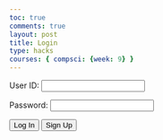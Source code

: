 ```yaml
---
toc: true
comments: true
layout: post
title: Login
type: hacks
courses: { compsci: {week: 9} }
---
```

<html lang="en">
<head>
    <meta charset="UTF-8">
    <meta name="viewport" content="width=device-width, initial-scale=1.0">
    <title>Login Page</title>
    <link rel="stylesheet" href="styles.css">
</head>
<body>
    <div id="errorMessage"></div>
    <form onsubmit="login_user(event)">
        <p>
            <label for="uid">User ID:</label>
            <input type="text" name="uid" id="uid" required>
        </p>
        <p>
            <label for="password">Password:</label>
            <input type="password" name="password" id="password" required>
        </p>
        <p>
            <button class="button-spacing" type="submit">Log In</button>
            <button onclick="window.location.href='https://tanav-kambhampati.github.io/student2/'" class="button-spacing">Sign Up</button>
        </p>
    </form>
    <script>
        function login_user(event) {
            event.preventDefault();
            const enteredUid = document.getElementById("uid").value;
            const enteredPassword = document.getElementById("password").value;
            const myHeaders = new Headers();
            myHeaders.append("Accept", "*/*");
            myHeaders.append("Accept-Language", "en-US,en;q=0.9");
            myHeaders.append("Content-Type", "application/json");
            const raw = JSON.stringify({
                "uid": enteredUid,
                "password": enteredPassword
            });
            const requestOptions = {
                method: 'POST',
                headers: myHeaders,
                body: raw,
                redirect: 'follow'
            };
            fetch("http://127.0.0.1:8086/api/users/authenticate", requestOptions)
                .then(response => {
                    if (response.ok) {
                        console.log("User logged in successfully");
                        window.location.href = "https://tanav-kambhampati.github.io/student2/";
                    } else {
                        console.error("User login failed");
                        const errorMessageDiv = document.getElementById('errorMessage');
                        errorMessageDiv.innerHTML = '<label style="color: red;">User Login Failed</label>';
                    }
                })
                .catch(error => console.log('error', error));
        }
    </script>
</body>
</html>